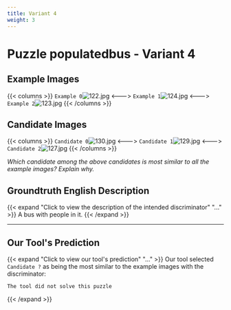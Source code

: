 ```yaml
---
title: Variant 4
weight: 3
---
```


# Puzzle populatedbus - Variant 4

## Example Images
{{< columns >}}
`Example 0`![122.jpg](/natscene_data/images/122.jpg)
<--->
`Example 1`![124.jpg](/natscene_data/images/124.jpg)
<--->
`Example 2`![123.jpg](/natscene_data/images/123.jpg)
{{< /columns >}}

## Candidate Images
{{< columns >}}
`Candidate 0`![130.jpg](/natscene_data/images/130.jpg)
<--->
`Candidate 1`![129.jpg](/natscene_data/images/129.jpg)
<--->
`Candidate 2`![127.jpg](/natscene_data/images/127.jpg)
{{< /columns >}}

*Which candidate among the above candidates is most similar to all the example images? Explain why.*

## Groundtruth English Description

{{< expand "Click to view the description of the intended discriminator" "..." >}}
A bus with people in it.
{{< /expand >}}

---



## Our Tool's Prediction

{{< expand "Click to view our tool's prediction" "..." >}}
Our tool selected `Candidate ?` as being the most similar to the example images with the discriminator:
```plaintext
The tool did not solve this puzzle
```
{{< /expand >}}
